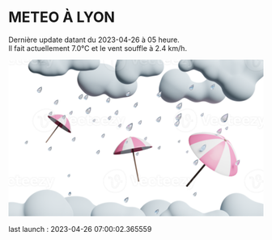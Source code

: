 # METEO À LYON

Dernière update datant du 2023-04-26 à 05 heure.  
Il fait actuellement 7.0°C et le vent souffle à 2.4 km/h.      

![](./.github/rain.png)

last launch : 2023-04-26 07:00:02.365559
